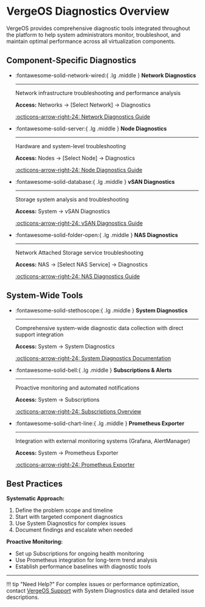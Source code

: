 # VergeOS Diagnostics Overview

VergeOS provides comprehensive diagnostic tools integrated throughout the platform to help system administrators monitor, troubleshoot, and maintain optimal performance across all virtualization components.

## Component-Specific Diagnostics

<div class="grid cards" markdown>

-   :fontawesome-solid-network-wired:{ .lg .middle } __Network Diagnostics__

    ---

    Network infrastructure troubleshooting and performance analysis

    **Access:** Networks → [Select Network] → Diagnostics

    [:octicons-arrow-right-24: Network Diagnostics Guide](/product-guide/networks/network-diagnostics)

-   :fontawesome-solid-server:{ .lg .middle } __Node Diagnostics__

    ---

    Hardware and system-level troubleshooting

    **Access:** Nodes → [Select Node] → Diagnostics

    [:octicons-arrow-right-24: Node Diagnostics Guide](/product-guide/system/node-diagnostics)

-   :fontawesome-solid-database:{ .lg .middle } __vSAN Diagnostics__

    ---

    Storage system analysis and troubleshooting

    **Access:** System → vSAN Diagnostics

    [:octicons-arrow-right-24: vSAN Diagnostics Guide](/product-guide/storage/vsan-diagnostics)

-   :fontawesome-solid-folder-open:{ .lg .middle } __NAS Diagnostics__

    ---

    Network Attached Storage service troubleshooting

    **Access:** NAS → [Select NAS Service] → Diagnostics

    [:octicons-arrow-right-24: NAS Diagnostics Guide](/product-guide/nas/nas-diagnostics)

</div>

## System-Wide Tools

<div class="grid cards" markdown>

-   :fontawesome-solid-stethoscope:{ .lg .middle } __System Diagnostics__

    ---

    Comprehensive system-wide diagnostic data collection with direct support integration

    **Access:** System → System Diagnostics

    [:octicons-arrow-right-24: System Diagnostics Documentation](/product-guide/system/diagnostics)

-   :fontawesome-solid-bell:{ .lg .middle } __Subscriptions & Alerts__

    ---

    Proactive monitoring and automated notifications

    **Access:** System → Subscriptions

    [:octicons-arrow-right-24: Subscriptions Overview](/product-guide/system/subscriptions-overview)

-   :fontawesome-solid-chart-line:{ .lg .middle } __Prometheus Exporter__

    ---

    Integration with external monitoring systems (Grafana, AlertManager)

    **Access:** System → Prometheus Exporter

    [:octicons-arrow-right-24: Prometheus Exporter](/product-guide/tools-integrations/prometheus-exporter)

</div>

## Best Practices

**Systematic Approach:**

1. Define the problem scope and timeline
2. Start with targeted component diagnostics
3. Use System Diagnostics for complex issues
4. Document findings and escalate when needed

**Proactive Monitoring:**

- Set up Subscriptions for ongoing health monitoring
- Use Prometheus integration for long-term trend analysis
- Establish performance baselines with diagnostic tools

---

!!! tip "Need Help?"
    For complex issues or performance optimization, contact [VergeOS Support](/support) with System Diagnostics data and detailed issue descriptions.
